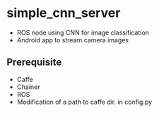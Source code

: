 # simple_cnn_server
* ROS node using CNN for image classification
* Android app to stream camera images

## Prerequisite
* Caffe
* Chainer
* ROS
* Modification of a path to caffe dir. in config.py
